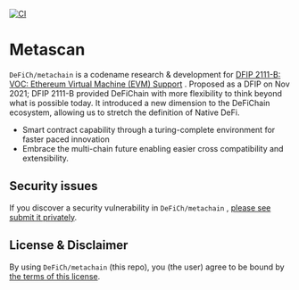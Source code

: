[![CI](https://github.com/WavesHQ/metascan/actions/workflows/ci.yml/badge.svg)](https://github.com/WavesHQ/metascan/actions/workflows/ci.yml)

# Metascan

`DeFiCh/metachain` is a codename research & development
for [DFIP 2111-B: VOC: Ethereum Virtual Machine (EVM) Support](https://github.com/DeFiCh/dfips/issues/96)
. Proposed as a DFIP on Nov 2021; DFIP 2111-B provided DeFiChain with more flexibility to think
beyond what is possible today. It introduced a new dimension to the DeFiChain ecosystem, allowing us
to stretch the definition of Native DeFi.

- Smart contract capability through a turing-complete environment for faster paced innovation
- Embrace the multi-chain future enabling easier cross compatibility and extensibility.

## Security issues

If you discover a security vulnerability in `DeFiCh/metachain`
, [please see submit it privately](https://github.com/DeFiCh/.github/blob/main/SECURITY.md).

## License & Disclaimer

By using `DeFiCh/metachain` (this repo), you (the user) agree to be bound
by [the terms of this license](LICENSE).
